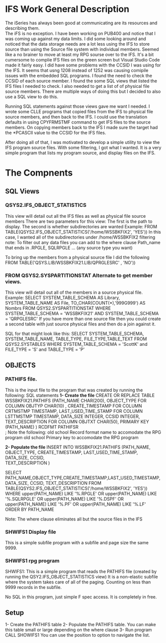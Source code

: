 # IFS Work General Description
The iSeries has always been good at communicating are its resources and describing them.  
The iFS is no exception. I have been working on PUB400 and notice that I was coming up 
against my data limits.  I did some looking around and noticed that the data storage needs 
are a lot less using the IFS to store source than using the Source file system with 
individual members. Seemed like a no brainer to move at least my RPG sourse over to the IFS. 
It's a bit cumersome to complie IFS files on the green screen but Visual Studio Code made it 
fairly easy. I did have some problems with the CCSID I was using for the IFS. It seems that 
usng 1208 instead of 1252 was causing comipile issues with the embedded SQL programs.  I found 
the need to check the CCSID of each source member. I found the some SQL views that listed 
the IFS files I needed to check. I also needed to get a list of of physical file source members. 
There are multiple ways of doing this but I decided to also use a SQL view to do this.  

Running SQL statements against those views gave me want I needed. I wrote some CLLE programs that copied files from the IFS to 
physical file source members, and then back to the IFS. I could use the translation defaults in using CPYFRMSTMF command to get
IFS files to the source members. On copying members back to the IFS I made sure the target had the *PCASCII value to the CCSID for the 
IFS files.  

After doing all of that, I was motivated to develop a simple utility to view the IFS program source files. With some filtering, I got 
what I wanted. It is a very simple program that lists my program source, and display files on the IFS.  

# The Compnents 

## SQL Views 
### QSYS2.IFS_OBJECT_STATISTICS
This view will detail out all the IFS files as well as physical file source members 
There are two parameters for this view: The first is the path to display.  The second is whether subdirectories are wanted
 Example:  FROM TABLE(QSYS2.IFS_OBJECT_STATISTICS('/home/WSSBKFIX2', 'YES')) In this case, I wanted all of the subdirectories under
 /home/WSSBKFIX2 
filtering note: To filter out any data files you can add to the where clause Path_name that ends in .RPGLE, SQLRPGLE ... (any source type you want) 

 
 To bring up the members from a physical source file I did the following 
     FROM TABLE('QSYS.LIB/WSSBKFIX21.LIB/QPRGLESRC' , 'NO'))  

### FROM QSYS2.SYSPARTITIONSTAT Alternate to get member views. 
This view will detail out all of the members in a source physical file.  
Example:  SELECT SYSTEM_TABLE_SCHEMA  AS Library,
        SYSTEM_TABLE_NAME AS File,
        TO_CHAR(COUNT(*),'999G999') AS Nombrs
    FROM QSYS2.SYSPARTITIONSTAT
   WHERE SYSTEM_TABLE_SCHEMA = 'WSSBKFIX21'
    AND  SYSTEM_TABLE_SCHEMA = 'QRPGLESRC' 
If you have more than one source file then you could create a second table 
with just source physical files and then do a join against it. 

SQL for that might look like this: 
SELECT SYSTEM_TABLE_SCHEMA, SYSTEM_TABLE_NAME, TABLE_TYPE, FILE_TYPE,TABLE_TEXT 
FROM QSYS2.SYSTABLES 
WHERE SYSTEM_TABLE_SCHEMA = 'ScottK'
 and   FILE_TYPE = 'S' 
 and  TABLE_TYPE = 'P'  
    
## OBJECTS 
### PATHIFS file.  
This is the input file to the program that was created by running the following: SQL statements 
**1- Create the file** 
CREATE OR REPLACE TABLE WSSBKFIX21.PATHIFS
(PATH_NAME   CHAR(200), 
 OBJECT_TYPE FOR COLUMN OBJTYP CHAR(10) , 
 CREATE_TIMESTAMP FOR COLUMN CRTMSTMP TIMESTAMP,
 LAST_USED_TIME_STAMP FOR COLUMN LSTTMSTMP TIMESTAMP,
 DATA_SIZE INTEGER, 
 CCSID INTEGER, 
  TEXT_DESCRIPTION FOR COLUMN OBJTXT CHAR(50), 
 PRIMARY KEY (PATH_NAME)
 ) RCDFMT PATHIFSR  
;
Note the following: 
old school Record format name to accomodate the RPG program 
old school Primary key to accomodate the RPG program 

**2- Populate the file** 
INSERT INTO WSSBKFIX21.PATHIFS 
(PATH_NAME, 
 OBJECT_TYPE,
 CREATE_TIMESTAMP,
 LAST_USED_TIME_STAMP, 
 DATA_SIZE, 
 CCSID,  
 TEXT_DESCRIPTION ) 
 
SELECT PATH_NAME,OBJECT_TYPE,CREATE_TIMESTAMP,LAST_USED_TIMESTAMP,
       DATA_SIZE, CCSID, TEXT_DESCRIPTION 
FROM TABLE(QSYS2.IFS_OBJECT_STATISTICS('/home/WSSBKFIX2', 'YES'))
WHERE 
upper(PATH_NAME) 
LIKE '%.RPGLE' 
OR 
upper(PATH_NAME) 
LIKE '%.SQLRPGLE'
OR
upper(PATH_NAME) LIKE '%.DSPF'
OR 
upper(PATH_NAME) LIKE '%.PF'
OR 
upper(PATH_NAME) LIKE '%.LF'     
ORDER BY PATH_NAME

Note: 
The where clause eliminates all but the source files in the IFS

### SHWIFS1  Display file 
This is a simple subfile program with a subfile and page size the same 9999. 

### SHWIFS1 rpg program 
SHWIFS1: This is a simple program that reads the PATHIFS file (created by running the QSY2.IFS_OBJECT_STATISTICS view) It is a non-elastic subfile 
where the system takes care of all of the paging.  Counting on less than 9999 records in the subfile.  

No SQL in this program, just simple F spec access.  It is completely in free. 

## Setup 
1- Create the PATHIFS table 
2- Populate the PATHIFS table. You can make this table small or large depending on the where clause 
3- Run program CALL SHOWIFS1 
   You can use the position to option to navigate the list. 
   
